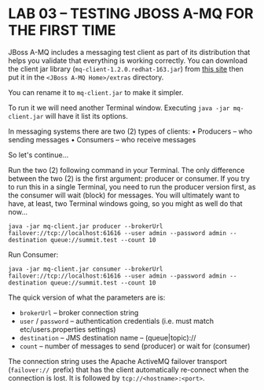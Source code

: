 # LAB 03 – TESTING JBOSS A-MQ FOR THE FIRST TIME

JBoss A-MQ includes a messaging test client as part of its distribution that helps you validate that everything is working correctly. You can download the client jar library (`mq-client-1.2.0.redhat-163.jar`) from [this site](https://repository.jboss.org/nexus/content/repositories/ea/io/fabric8/mq/mq-client/1.2.0.redhat-163/)
then put it in the `<JBoss A-MQ Home>/extras` directory. 

You can rename it to `mq-client.jar` to make it simpler.

To run it we will need another Terminal window. Executing `java -jar mq-client.jar` will have it list its options.

In messaging systems there are two (2) types of clients:
• Producers – who sending messages
• Consumers – who receive messages 

So let's continue...

Run the two (2) following command in your Terminal. The only difference between the two (2) is the first argument: producer or consumer. If you try to run this in a single Terminal, you need to run the producer version first, as the consumer will wait (block) for messages. You will ultimately want to have, at least, two Terminal windows going, so you might as well do that now...

```
java -jar mq-client.jar producer --brokerUrl failover://tcp://localhost:61616 --user admin --password admin --destination queue://summit.test --count 10
```

Run Consumer:

```
java -jar mq-client.jar consumer --brokerUrl failover://tcp://localhost:61616 --user admin --password admin --destination queue://summit.test --count 10
```

The quick version of what the parameters are is:
  * `brokerUrl` – broker connection string
  * `user` / `password` – authentication credentials (i.e. must match etc/users.properties settings)
  * `destination` – JMS destination name – (queue|topic)://<name>
  * `count` – number of messages to send (producer) or wait for (consumer)

The connection string uses the Apache ActiveMQ failover transport (`failover:// `prefix) that has the client automatically re-connect when the connection is lost. It is followed by `tcp://<hostname>:<port>`.

